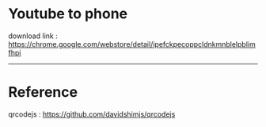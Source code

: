 # Youtube to phone

download link : https://chrome.google.com/webstore/detail/ipefckpecoppcldnkmnblelpblimfhpi


---

# Reference
qrcodejs : https://github.com/davidshimjs/qrcodejs
